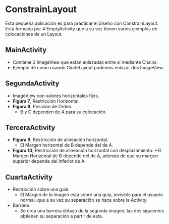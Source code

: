 # ConstrainLayout

Esta pequeña aplicación es para practicar el diseño con ConstrainLayout.
Está formada por 4 EmptyActivity que a su vez tienen varios ejemplos de colocaciones de un Layout.

## MainActivity

* Contiene 3 ImageView que están enlazadas entre sí mediante Chains.
* Ejemplo de como usando CircleLayout podemos enlazar dos ImageView.

## SegundaActivity

* ImageView con valores horizontales fijos.
* **Figura 7**, Restricción Horizontal.
* **Figura 8**, Posición de Orden.
  * B y C dependen de A para su colocación.
 
## TerceraActivity

* **Figura 9**, Restricción de alineación horizontal.
  * El Margen horizontal de B depende del de A.
* **Figura 10**, Restricción de alineación horizontal con desplazamiento.
  *El Margen Horizontal de B depende del de A, además de que su margen superior depende del Inferior de A.
  
 ## CuartaActivity
 
 * Restricción sobre una guía.
    * El Margen de la imagen está sobre una guía, invisible para el usuario normal, que a su vez su separación se hace sobre la Activity.
 * Barriers.
    * Se crea una barrera debajo de la segunda imagen, las dos siguientes obtienen su separación a partir de esta.
